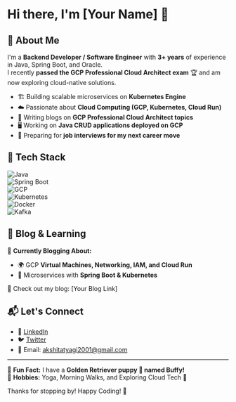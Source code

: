 # Hi there, I'm [Your Name] 👋  

## 🚀 About Me  
I'm a **Backend Developer / Software Engineer** with **3+ years** of experience in Java, Spring Boot, and Oracle.  
I recently **passed the GCP Professional Cloud Architect exam** 🏆 and am now exploring cloud-native solutions.  

- 🏗 Building scalable microservices on **Kubernetes Engine**  
- ☁️ Passionate about **Cloud Computing (GCP, Kubernetes, Cloud Run)**  
- 📝 Writing blogs on **GCP Professional Cloud Architect topics**  
- 🖥 Working on **Java CRUD applications deployed on GCP**  
- 💼 Preparing for **job interviews for my next career move**  

## 🔧 Tech Stack  
![Java](https://img.shields.io/badge/Java-ED8B00?style=for-the-badge&logo=openjdk&logoColor=white)  
![Spring Boot](https://img.shields.io/badge/Spring_Boot-6DB33F?style=for-the-badge&logo=spring&logoColor=white)  
![GCP](https://img.shields.io/badge/Google_Cloud-4285F4?style=for-the-badge&logo=googlecloud&logoColor=white)  
![Kubernetes](https://img.shields.io/badge/Kubernetes-326CE5?style=for-the-badge&logo=kubernetes&logoColor=white)  
![Docker](https://img.shields.io/badge/Docker-2496ED?style=for-the-badge&logo=docker&logoColor=white)  
![Kafka](https://img.shields.io/badge/Apache_Kafka-231F20?style=for-the-badge&logo=apachekafka&logoColor=white)  

## 📖 Blog & Learning  
📌 **Currently Blogging About:**  
- 🌍 GCP **Virtual Machines, Networking, IAM, and Cloud Run**  
- 📜 Microservices with **Spring Boot & Kubernetes**  

🔗 Check out my blog: [Your Blog Link]  

## 📬 Let's Connect  
- 💼 [LinkedIn](https://linkedin.com/in/yourprofile)  
- 🐦 [Twitter](https://twitter.com/yourhandle)  
- 📧 Email: akshitatyagi2001@gmail.com 

---

🔹 **Fun Fact:** I have a **Golden Retriever puppy 🐶 named Buffy!**  
🔹 **Hobbies:** Yoga, Morning Walks, and Exploring Cloud Tech 🚀  

Thanks for stopping by! Happy Coding! 🎯  
